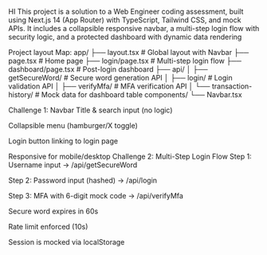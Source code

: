 HI This project is a solution to a Web Engineer coding assessment, built using Next.js 14 (App Router) with TypeScript, Tailwind CSS, and mock APIs. It includes a collapsible responsive navbar, a multi-step login flow with security logic, and a protected dashboard with dynamic data rendering

Project layout Map:
app/
├── layout.tsx              # Global layout with Navbar
├── page.tsx                # Home page
├── login/page.tsx          # Multi-step login flow
├── dashboard/page.tsx      # Post-login dashboard
├── api/
│   ├── getSecureWord/      # Secure word generation API
│   ├── login/              # Login validation API
│   ├── verifyMfa/          # MFA verification API
│   └── transaction-history/ # Mock data for dashboard table
components/
└── Navbar.tsx  

Challenge 1: Navbar
Title & search input (no logic)

Collapsible menu (hamburger/X toggle)

Login button linking to login page

Responsive for mobile/desktop
Challenge 2: Multi-Step Login Flow
Step 1: Username input → /api/getSecureWord

Step 2: Password input (hashed) → /api/login

Step 3: MFA with 6-digit mock code → /api/verifyMfa

Secure word expires in 60s

Rate limit enforced (10s)

Session is mocked via localStorage
